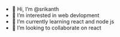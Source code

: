 - 👋 Hi, I’m @srikanth
- 👀 I’m interested in web devlopment
- 🌱 I’m currently learning react and node js
- 💞️ I’m looking to collaborate on react

<!---
srikanthp98/srikanthp98 is a ✨ special ✨ repository because its `README.md` (this file) appears on your GitHub profile.
You can click the Preview link to take a look at your changes.
--->
